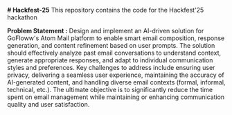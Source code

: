 **# Hackfest-25**
This repository contains the code for the Hackfest'25 hackathon

**Problem Statement :**
Design and implement an AI-driven solution for GoFloww's Atom Mail platform to enable smart email composition, response generation, and content refinement based on user prompts.
The solution should effectively analyze past email conversations to understand context, generate appropriate responses, and adapt to individual communication styles and preferences.
Key challenges to address include ensuring user privacy, delivering a seamless user experience, maintaining the accuracy of AI-generated content, and handling diverse email contexts (formal, informal, technical, etc.).
The ultimate objective is to significantly reduce the time spent on email management while maintaining or enhancing communication quality and user satisfaction.

